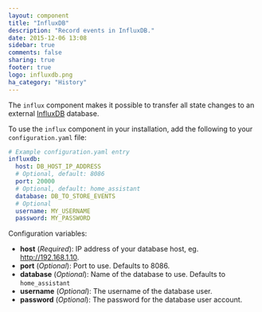 ```yaml
---
layout: component
title: "InfluxDB"
description: "Record events in InfluxDB."
date: 2015-12-06 13:08
sidebar: true
comments: false
sharing: true
footer: true
logo: influxdb.png
ha_category: "History"
---
```


The `influx` component makes it possible to transfer all state changes to an external [InfluxDB](https://influxdb.com/) database.

To use the `influx` component in your installation, add the following to your `configuration.yaml` file:

```yaml
# Example configuration.yaml entry
influxdb:
  host: DB_HOST_IP_ADDRESS
  # Optional, default: 8086
  port: 20000
  # Optional, default: home_assistant
  database: DB_TO_STORE_EVENTS
  # Optional
  username: MY_USERNAME
  password: MY_PASSWORD
```

Configuration variables:

- **host** (*Required*): IP address of your database host, eg. http://192.168.1.10.
- **port** (*Optional*): Port to use. Defaults to 8086.
- **database** (*Optional*): Name of the database to use. Defaults to `home_assistant`
- **username** (*Optional*): The username of the database user.
- **password** (*Optional*): The password for the database user account.

